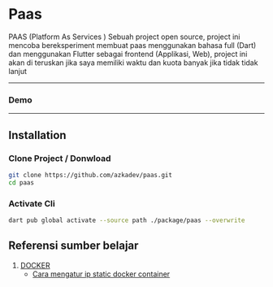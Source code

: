 # Paas


PAAS (Platform As Services ) Sebuah project open source, project ini mencoba bereksperiment membuat paas menggunakan bahasa full (Dart) dan menggunakan Flutter sebagai frontend (Applikasi, Web), project ini akan di teruskan jika saya memiliki waktu dan kuota banyak jika tidak tidak lanjut

---

### Demo

--- 

## Installation

### Clone Project / Donwload

```bash
git clone https://github.com/azkadev/paas.git
cd paas
```

### Activate Cli 

```bash
dart pub global activate --source path ./package/paas --overwrite
```



## Referensi sumber belajar

1. [DOCKER](https://www.docker.com/)
   - [Cara mengatur ip static docker container](https://www.howtogeek.com/devops/how-to-assign-a-static-ip-to-a-docker-container/)
   